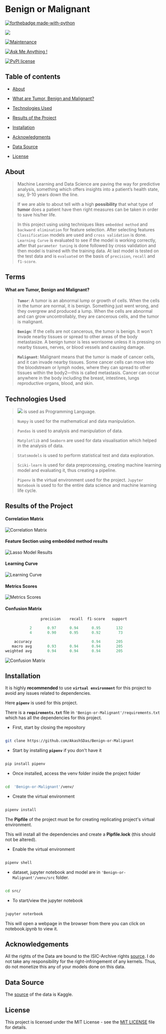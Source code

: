 # Benign or Malignant

  

[![forthebadge made-with-python](http://ForTheBadge.com/images/badges/made-with-python.svg)](https://www.python.org/)

[![](https://img.shields.io/badge/python-3.8-blue.svg)](https://www.python.org/downloads/release/python-380/)

[![Maintenance](https://img.shields.io/badge/Maintained%3F-yes-green.svg)](https://github.com/AkashSDas)

[![Ask Me Anything !](https://img.shields.io/badge/Ask%20me-anything-1abc9c.svg)](https://github.com/AkashSDas)

[![PyPI license](https://img.shields.io/pypi/l/ansicolortags.svg)](LICENSE)

  
  

## Table of contents

  

*  [About](#about)

* [What are Tumor, Benign and Malignant?](#terms)

* [Technologies Used](#technologies-used)

* [Results of the Project](#results-of-the-project)

*  [Installation](#installation)

*  [Acknowledgments](#acknowledgments)

*  [Data Source](#data-source)

*  [License](#license)

  
  

## About

> Machine Learning and Data Science are paving the way for predictive analysis, something which offers insights into a patient’s health state, say, 9-10 years down the line.

> If we are able to about  tell with a high **possibility** that what type of **tumor** does a patient have then right measures can be taken in order to save his/her life.

> In this project using using techniques likes `embedded method` and `backward elimination` for feature selection. After selecting features `Classification` models are used and `cross validation` is done. `Learning Curve` is evaluated to see if the model is working correctly, after that `parameter tuning` is done followed by cross validation and then model is trained with the training data. At last model is tested on the test data and is `evaluated` on the basis of `precision`, `recall` and `f1-score`.


## Terms

#### What are Tumor, Benign and Malignant?

> **`Tumor`**: A tumor is an abnormal lump or growth of cells. When the cells in the tumor are normal, it is benign. Something just went wrong, and they overgrew and produced a lump. When the cells are abnormal and can grow uncontrollably, they are cancerous cells, and the tumor is malignant.

> **`Benign`**: If the cells are not cancerous, the tumor is benign. It won't invade nearby tissues or spread to other areas of the body metastasize. A benign tumor is less worrisome unless it is pressing on nearby tissues, nerves, or blood vessels and causing damage.

>**`Malignant`**: Malignant means that the tumor is made of cancer cells, and it can invade nearby tissues. Some cancer cells can move into the bloodstream or lymph nodes, where they can spread to other tissues within the body2—this is called metastasis. Cancer can occur anywhere in the body including the breast, intestines, lungs reproductive organs, blood, and skin.

## Technologies Used
  
> [![](https://img.shields.io/badge/python-3.8-blue.svg)](https://www.python.org/downloads/release/python-380/) is used as Programming Language.

>  `Numpy` is used for the mathematical and data manipulation.

>  `Pandas` is used to analysis and manipulation of data.

> `Matplotlib` and `Seaborn` are used for data visualisation which helped in the analysis of data.

> `Statsmodels` is used to perform statistical test and data exploration.

> `Sciki-learn` is used for data preprocessing, creating machine learning model and evaluating it, thus creating a pipeline.

> `Pipenv` is the virtual environment used for the project. `Jupyter Notebook` is used to for the entire data science and machine learning life cycle.

## Results of the Project

#### Correlation Matrix

![Correlation Matrix](https://github.com/AkashSDas/Benign-or-Malignant/blob/master/project-results-images/correlation-matrix.png)

#### Feature Section using embedded method results

![Lasso Model Results](https://github.com/AkashSDas/Benign-or-Malignant/blob/master/project-results-images/feature-selection-using-lasso-model.png)

#### Learning Curve

![Learning Curve](https://github.com/AkashSDas/Benign-or-Malignant/blob/master/project-results-images/leraning-curve.png)

####  Metrics Scores

![Metrics Scores](https://github.com/AkashSDas/Benign-or-Malignant/blob/master/project-results-images/metrics-scores.png)

#### Confusion Matrix

```python
                precision    recall  f1-score   support

           2       0.97      0.94      0.95       132
           4       0.90      0.95      0.92        73

    accuracy                           0.94       205
   macro avg       0.93      0.94      0.94       205
weighted avg       0.94      0.94      0.94       205
```

![Confusion Matrix](https://github.com/AkashSDas/Benign-or-Malignant/blob/master/project-results-images/confusion-matrix.png)



## Installation

  

It is highly **recommended** to use **`virtual environment`** for this project to avoid any issues related to dependencies.

  

Here **`pipenv`** is used for this project.

  

There is a **`requirements.txt`** file in `'Benign-or-Malignant'/requirements.txt` which has all the dependencies for this project.

  

- First, start by closing the repository

  

```bash

git clone https://github.com/AkashSDas/Benign-or-Malignant

```

  

- Start by installing **`pipenv`** if you don't have it

```bash

pip install pipenv

```

  

- Once installed, access the venv folder inside the project folder

```bash

cd  'Benign-or-Malignant'/venv/

```

  

- Create the virtual environment

```bash

pipenv install

```

The **Pipfile** of the project must be for creating replicating project's virtual environment.

  

This will install all the dependencies and create a **Pipfile.lock** (this should not be altered).

  

- Enable the virtual environment

```bash

pipenv shell

```

  

- dataset, jupyter notebook and model are in `'Benign-or-Malignant'/venv/src` folder.

  

```bash

cd src/

```

  

- To start/view the jupyter notebook

```bash

jupyter noterbook

```

  

This will open a webpage in the browser from there you can click on notebook.ipynb to view it.

  
  

## Acknowledgements

  

All the rights of the Data are bound to the ISIC-Archive rights <a  href='https://www.isic-archive.com/#!/topWithHeader/wideContentTop/main'>source</a>. I do not take any responsibility for the right-infringement of any kernels. Thus, do not monetize this any of your models done on this data.

  

## Data Source

  

The [source](https://www.kaggle.com/fanconic/skin-cancer-malignant-vs-benign) of the data is Kaggle.

  

## License

  

This project is licensed under the MIT License - see the [MIT LICENSE](LICENSE) file for details.
